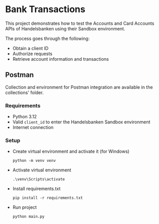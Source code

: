 # Bank Transactions

This project demonstrates how to test the Accounts and Card Accounts APIs of Handelsbanken using their Sandbox
environment.

The process goes through the following:

- Obtain a client ID
- Authorize requests
- Retrieve account information and transactions

## Postman

Collection and environment for Postman integration are available in the collections' folder.

### Requirements

- Python 3.12
- Valid `client_id` to enter the Handelsbanken Sandbox environment
- Internet connection

### Setup

- Create virtual environment and activate it (for Windows)

    `python -m venv venv`

- Activate virtual environment 

    `.\venv\Scripts\activate`

- Install requirements.txt

    `pip install -r requirements.txt`

- Run project

    `python main.py`
